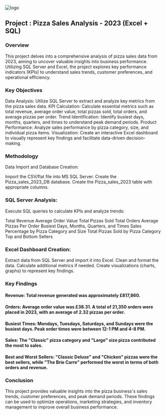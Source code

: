 ![logo](https://github.com/Mgit125/Pizza-Sales-Analysis-2023-Excel-SQL-Project/blob/main/Final%20Pizza%20Sales%20Dashboard.png)

## Project : Pizza Sales Analysis - 2023 (Excel + SQL)

### Overview
This project delves into a comprehensive analysis of pizza sales data from 2023, aiming to uncover valuable insights into business performance. Utilizing SQL Server and Excel, the project explores key performance indicators (KPIs) to understand sales trends, customer preferences, and operational efficiency.

### Key Objectives

Data Analysis: Utilize SQL Server to extract and analyze key metrics from the pizza sales data.
KPI Calculation: Calculate essential metrics such as total revenue, average order value, total pizzas sold, total orders, and average pizzas per order.
Trend Identification: Identify busiest days, months, quarters, and times to understand peak demand periods.
Product Performance: Analyze sales performance by pizza category, size, and individual pizza items.
Visualization: Create an interactive Excel dashboard to visually represent key findings and facilitate data-driven decision-making.

### Methodology

Data Import and Database Creation:

Import the CSV/flat file into MS SQL Server.
Create the Pizza_sales_2023_DB database.
Create the Pizza_sales_2023 table with appropriate columns.

### SQL Server Analysis:

Execute SQL queries to calculate KPIs and analyze trends:

Total Revenue
Average Order Value
Total Pizzas Sold
Total Orders
Average Pizzas Per Order
Busiest Days, Months, Quarters, and Times
Sales Percentage by Pizza Category and Size
Total Pizzas Sold by Pizza Category
Top and Bottom Sellers

### Excel Dashboard Creation:

Extract data from SQL Server and import it into Excel.
Clean and format the data.
Calculate additional metrics if needed.
Create visualizations (charts, graphs) to represent key findings.

### Key Findings
#### Revenue: Total revenue generated was approximately £817,860.
#### Orders: Average order value was £38.31. A total of 21,350 orders were placed in 2023, with an average of 2.32 pizzas per order.
#### Busiest Times: Mondays, Tuesdays, Saturdays, and Sundays were the busiest days. Peak order times were between 12-1 PM and 4-8 PM.
#### Sales: The "Classic" pizza category and "Large" size pizza contributed the most to sales.
#### Best and Worst Sellers: "Classic Deluxe" and "Chicken" pizzas were the best sellers, while "The Brie Carre" performed the worst in terms of both orders and revenue.

### Conclusion

This project provides valuable insights into the pizza business's sales trends, customer preferences, and peak demand periods. These findings can be used to optimize operations, marketing strategies, and inventory management to improve overall business performance.
